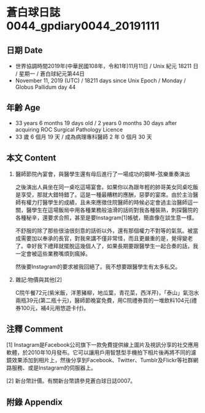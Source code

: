 [_metadata_:encoding]: - "utf-8"
[_metadata_:fileformat]: - "markdown"
[_metadata_:MIME_type]: - "text/plain"
[_metadata_:markdown_version]: - "commonmark version 0.29"
[_metadata_:markdown_spec]: - "https://spec.commonmark.org/0.29/"

# 蒼白球日誌0044_gpdiary0044_20191111 #

## 日期 Date ##

* 世界協調時間2019年(中華民國108年，令和1年)11月11日 / Unix 紀元 18211 日 / 星期一 / 蒼白球紀元第44日
* November 11, 2019 (UTC) / 18211 days since Unix Epoch / Monday / Globus Pallidum day 44

## 年齡 Age ##

* 33 years 6 months 19 days old / 2 years 0 months 30 days after acquiring ROC Surgical Pathology Licence
* 33 歲 6 個月 19 天 / 成為病理專科醫師 2 年 0 個月 30 天

## 本文 Content ##

1. 醫師節院內宴會，與醫學生還有母后進行了一場成功的鋼琴-弦樂重奏演出

    之後演出人員坐在同一桌吃這場宴會。如果你以為跟年輕的帥哥美女同桌吃飯是享受，那就大錯特錯了。這是一種最糟糕的應酬，惡夢的宴席。由於主治醫師有權力打醫學生的成績，且未來應徵住院醫師的時候必定會過主治醫師這一關，醫學生在這場飯局中用各種業務般油滑的話術對我各種裝熟，刺探醫院的各種秘辛，還要求合照，甚至是要Instagram[1]帳號，簡直像在談生意一樣。

    不舒服的除了那些很油很刻意的話術以外，還有那個權力不對等的氣氛。被當成需要加以奉承的長官，對我來講不僅非常怪，而且更嚴重的是，覺得變老了。幸好我下禮拜就擺脫這幾個人了，如果長期要跟醫學生一起合奏的話，我一定會被這些業務嘴煩到瘋掉。

    然後要Instagram的要求被我回絕了。我不想要跟醫學生有太多私交。
    
2. 雜記:物價與其他[2]

    C院午餐72元(紫米飯，洋蔥豬柳，地瓜葉，青花菜，西洋芹)，「泰山」氣泡水兩瓶39元(第二瓶十元)，醫師節晚宴免費，用C院禮券買的一堆飲料104元(禮券100元，補4元用悠遊卡付)。
    

## 注釋 Comment ##

[1] Instagram是Facebook公司旗下一款免費提供線上圖片及視訊分享的社交應用軟體，於2010年10月發布。它可以讓用戶用智慧型手機拍下相片後再將不同的濾鏡效果添加到相片上，然後分享到Facebook、Twitter、Tumblr及Flickr等社群網路服務、或是Instagram的伺服器上。

[2] 新台幣計價。有關新台幣請參見蒼白球日誌0007。

## 附錄 Appendix ##

